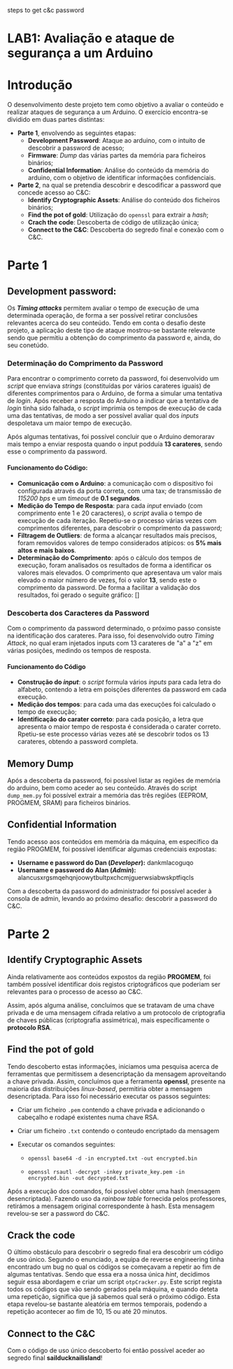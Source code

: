 steps to get c&c password

# **LAB1: Avaliação e ataque de segurança a um Arduino**

# Introdução

O desenvolvimento deste projeto tem como objetivo a avaliar o conteúdo e realizar ataques de segurança a um Arduino.
O exercício encontra-se dividido em duas partes distintas:

- **Parte 1**, envolvendo as seguintes etapas:
  - **Development Password**: Ataque ao arduino, com o intuito de descobrir a password de acesso;
  - **Firmware**: _Dump_ das várias partes da memória para ficheiros binários;
  - **Confidential Information**: Análise do conteúdo da memória do arduino, com o objetivo de identificar informações confidenciais.
- **Parte 2**, na qual se pretendia descobrir e descodificar a password que concede acesso ao C&C:
  - **Identify Cryptographic Assets**: Análise do conteúdo dos ficheiros binários;
  - **Find the pot of gold**: Utilização do `openssl` para extrair a _hash_;
  - **Crach the code**: Descoberta de código de utilização única;
  - **Connect to the C&C**: Descoberta do segredo final e conexão com o C&C.

# Parte 1

## Development password:

Os **_Timing attacks_** permitem avaliar o tempo de execução de uma determinada operação, de forma a ser possível retirar conclusões relevantes acerca do seu conteúdo. Tendo em conta o desafio deste projeto, a aplicação deste tipo de ataque mostrou-se bastante relevante sendo que permitiu a obtenção do comprimento da password e, ainda, do seu conetúdo.

### Determinação do Comprimento da Password

Para encontrar o comprimento correto da password, foi desenvolvido um _script_ que enviava _strings_ (constituídas por vários carateres iguais) de diferentes comprimentos para o Arduino, de forma a simular uma tentativa de _login_. Após receber a resposta do Arduino a indicar que a tentativa de _login_ tinha sido falhada, o _script_ imprimia os tempos de execução de cada uma das tentativas, de modo a ser possível avaliar qual dos _inputs_ despoletava um maior tempo de execução.

Após algumas tentativas, foi possível concluir que o Arduino demorarav mais tempo a enviar resposta quando o input podduía **13 carateres**, sendo esse o comprimento da password.

#### Funcionamento do Código:

- **Comunicação com o Arduino**: a comunicação com o dispositivo foi configurada através da porta correta, com uma tax; de transmissão de _115200 bps_ e um _timeout_ de **0.1 segundos**.
- **Medição do Tempo de Resposta**: para cada _input_ enviado (com comprimento ente 1 e 20 caracteres), o _script_ avalia o tempo de execução de cada iteração. Repetiu-se o processo várias vezes com comprimentos diferentes, para descobrir o comprimento da password;
- **Filtragem de Outliers**: de forma a alcançar resultados mais precisos, foram removidos valores de tempo considerados atípicos: os **5% mais altos e mais baixos**.
- **Determinação do Comprimento**: após o cálculo dos tempos de execução, foram analisados os resultados de forma a identificar os valores mais elevados. O comprimento que apresentava um valor mais elevado o maior número de vezes, foi o valor **13**, sendo este o comprimento da password. De forma a facilitar a validação dos resultados, foi gerado o seguite gráfico:
  []

### Descoberta dos Caracteres da Password

Com o comprimento da password determinado, o próximo passo consiste na identificação dos carateres. Para isso, foi desenvolvido outro _Timing Attack_, no qual eram injetados inputs com 13 carateres de "a" a "z" em várias posições, medindo os tempos de resposta.

#### Funcionamento do Código

- **Construção do _input_**: o _script_ formula vários _inputs_ para cada letra do alfabeto, contendo a letra em poisções diferentes da password em cada execução.
- **Medição dos tempos**: para cada uma das execuções foi calculado o tempo de execução;
- **Identificação do carater correto**: para cada posição, a letra que apresenta o maior tempo de resposta é considerada o carater correto. Rpetiu-se este processo várias vezes até se descobrir todos os 13 carateres, obtendo a password completa.

## Memory Dump

Após a descoberta da password, foi possível listar as regiões de memória do arduino, bem como aceder ao seu conteúdo.
Através do script `dump_mem.py` foi possível extrair a memória das três regiões (EEPROM, PROGMEM, SRAM) para ficheiros binários.

## Confidential Information

Tendo acesso aos conteúdos em memória da máquina, em específico da região PROGMEM, foi possível identificar algumas credenciais expostas:

- **Username e password do Dan (_Developer_):** dankmlacoguqo
- **Username e password do Alan (_Admin_):** alancusxrgsmqehqnjoowytbultpxchcmjguerwsiabwskptfiqcls

Com a descoberta da password do administrador foi possível aceder à consola de admin, levando ao próximo desafio: descobrir a password do C&C.

# Parte 2

## Identify Cryptographic Assets

Ainda relativamente aos conteúdos expostos da região **PROGMEM**, foi também possível identificar dois registos criptográficos que poderiam ser relevantes para o processo de acesso ao C&C.

Assim, após alguma análise, concluímos que se tratavam de uma chave privada e de uma mensagem cifrada relativo a um protocolo de criptografia de chaves públicas (criptografia assimétrica), mais específicamente o **protocolo RSA**.

## Find the pot of gold

Tendo descoberto estas informações, iniciamos uma pesquisa acerca de ferramentas que permitissem a desencriptação da mensagem aproveitando a chave privada.
Assim, concluímos que a ferramenta **openssl**, presente na maioria das distribuições _linux-based_, permitiria obter a mensagem desencriptada.
Para isso foi necessário executar os passos seguintes:

- Criar um ficheiro `.pem` contendo a chave privada e adicionando o cabeçalho e rodapé existentes numa chave RSA.
- Criar um ficheiro `.txt` contendo o conteudo encriptado da mensagem
- Executar os comandos seguintes:

  - `openssl base64 -d -in encrypted.txt -out encrypted.bin`

  - `openssl rsautl -decrypt -inkey private_key.pem -in encrypted.bin -out decrypted.txt`

Após a execução dos comandos, foi possível obter uma hash (mensagem desencriptada). Fazendo uso da _rainbow table_ fornecida pelos professores, retirámos a mensagem original correspondente à hash.
Esta mensagem revelou-se ser a password do C&C.

## Crack the code

O último obstáculo para descobrir o segredo final era descobrir um código de uso único.
Segundo o enunciado, a equipa de reverse engineering tinha encontrado um bug no qual os códigos se começavam a repetir ao fim de algumas tentativas.
Sendo que essa era a nossa única _hint_, decidimos seguir essa abordagem e criar um script `otpCracker.py`.
Este script regista todos os códigos que vão sendo gerados pela máquina, e quando deteta uma repetição, significa que já sabemos qual será o próximo código.
Esta etapa revelou-se bastante aleatória em termos temporais, podendo a repetição acontecer ao fim de 10, 15 ou até 20 minutos.

## Connect to the C&C

Com o código de uso único descoberto foi então possível aceder ao segredo final **sailducknailisland**!
